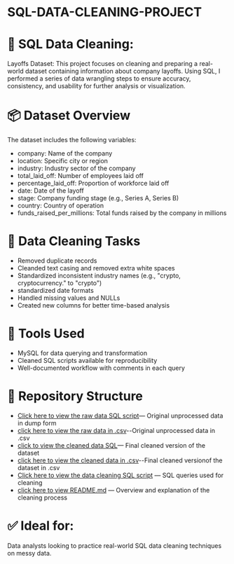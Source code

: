 # SQL-DATA-CLEANING-PROJECT
# 🧹 SQL Data Cleaning: 
Layoffs Dataset: This project focuses on cleaning and preparing a real-world dataset containing information about company layoffs. Using SQL, I performed a series of data wrangling steps to ensure accuracy, consistency, and usability for further analysis or visualization.


# 📦  Dataset Overview
The dataset includes the following variables:
* company: Name of the company
* location: Specific city or region
* industry: Industry sector of the company
* total_laid_off: Number of employees laid off
* percentage_laid_off: Proportion of workforce laid off
* date: Date of the layoff
* stage: Company funding stage (e.g., Series A, Series B)
* country: Country of operation
* funds_raised_per_millions: Total funds raised by the company in millions

# 🧽 Data Cleaning Tasks

* Removed duplicate records
* Cleanded text casing and removed extra white spaces
* Standardized inconsistent industry names (e.g., "crypto, cryptocurrency." to "crypto")
* standardized date formats
* Handled missing values and NULLs
* Created new columns for better time-based analysis

  
# 🔧 Tools Used
* MySQL for data querying and transformation
* Cleaned SQL scripts available for reproducibility
* Well-documented workflow with comments in each query

# 📂 Repository Structure
* [Click here to view the raw data SQL script](https://github.com/OgaPrecious/SQL-DATA-CLEANING-PROJECT/blob/main/01_raw_data.sql)— Original unprocessed data in dump form
* [click here to view the raw data in .csv](https://github.com/OgaPrecious/SQL-DATA-CLEANING-PROJECT/blob/main/02_raw_data.csv)--Original unprocessed data in .csv
* [click to view the cleaned data SQL](https://github.com/OgaPrecious/SQL-DATA-CLEANING-PROJECT/blob/main/03_cleaned_data.sql)— Final cleaned version of the dataset
* [click here to view the cleaned data in .csv](https://github.com/OgaPrecious/SQL-DATA-CLEANING-PROJECT/blob/main/04_cleaned_data.csv)--Final cleaned versionof the dataset in .csv
* [Click here to view the data cleaning SQL script](https://github.com/OgaPrecious/SQL-DATA-CLEANING-PROJECT/blob/main/05_data_cleaning_script.sql) — SQL queries used for cleaning
* [click here to view README.md](https://github.com/OgaPrecious/SQL-DATA-CLEANING-PROJECT/blob/main/05_data_cleaning_script.sql) — Overview and explanation of the cleaning process

# ✅ Ideal for: 
Data analysts looking to practice real-world SQL data cleaning techniques on messy data.

